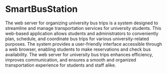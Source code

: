 # SmartBusStation
The web server for organizing university bus trips is a system designed to streamline and manage transportation services for university students. This web-based application allows students and administrators to conveniently plan, schedule, and coordinate bus trips for various university-related purposes. The system provides a user-friendly interface accessible through a web browser, enabling students to make reservations and check bus availability. The web server for university bus trips enhances efficiency, improves communication, and ensures a smooth and organized transportation experience for students and staff alike.

